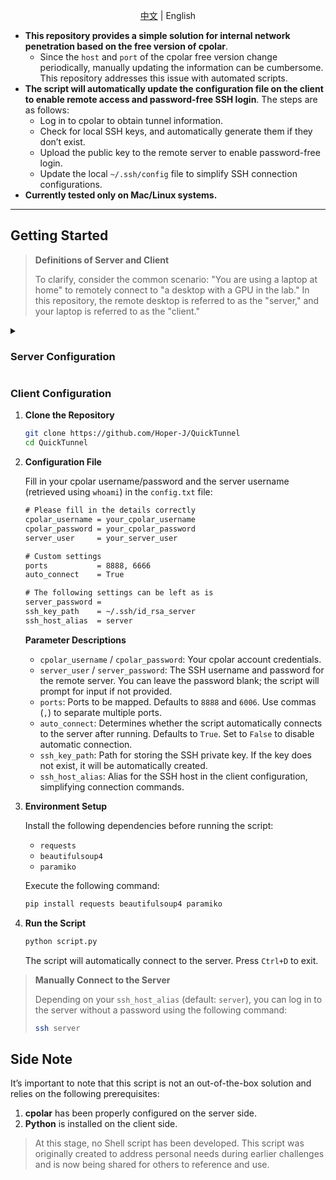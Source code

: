 <div align="center">

[中文](./README.md) | English

</div>

- **This repository provides a simple solution for internal network penetration based on the free version of cpolar**.
  - Since the `host` and `port` of the cpolar free version change periodically, manually updating the information can be cumbersome. This repository addresses this issue with automated scripts.
- **The script will automatically update the configuration file on the client to enable remote access and password-free SSH login**. The steps are as follows:
  - Log in to cpolar to obtain tunnel information.
  - Check for local SSH keys, and automatically generate them if they don’t exist.
  - Upload the public key to the remote server to enable password-free login.
  - Update the local `~/.ssh/config` file to simplify SSH connection configurations.
- **Currently tested only on Mac/Linux systems.**

------

## Getting Started

> **Definitions of Server and Client**
>
> To clarify, consider the common scenario: "You are using a laptop at home" to remotely connect to "a desktop with a GPU in the lab." In this repository, the remote desktop is referred to as the "server," and your laptop is referred to as the "client."

<details>
    <summary> <h3> Server Configuration </h3> </summary>

Please refer to the [official documentation](https://www.cpolar.com/docs) for configuration according to your system. Below is the configuration for Linux:

1. **Installation**

   - For users in China:

     ```bash
     curl -L https://www.cpolar.com/static/downloads/install-release-cpolar.sh | sudo bash
     ```

   - For users outside China:

     ```bash
     curl -sL https://git.io/cpolar | sudo bash
     ```

2. **Token Authentication**

   Visit cpolar: https://dashboard.cpolar.com/signup, register for an account (email and phone verification are not required), and log in.

   ![Login](https://i-blog.csdnimg.cn/blog_migrate/5525126a4890c9305b47a25620a3569e.png)

   After logging in to the cpolar [dashboard](https://dashboard.cpolar.com/get-started), click on `验证` on the left menu to find your authentication token. Enter the token in the command line:

   ```bash
   cpolar authtoken xxxxxxx
   ```

   ![Authtoken](https://i-blog.csdnimg.cn/blog_migrate/e24196b03a5f25c8bea1b2f2bba20d39.png)

3. **Enable Auto-Start**

   Run the following commands to configure cpolar to start automatically at boot. This ensures connection even after the remote server restarts:

   ```bash
   sudo systemctl enable cpolar  # Add cpolar to system services
   sudo systemctl start cpolar   # Start cpolar service
   sudo systemctl status cpolar  # Check service status
   ```

   If it displays `active`, the service is running successfully.

4. **Check the Username on the Server**

   ```bash
   whoami
   ```

   This will be used later for the client configuration file.

> **[Optional] Check Public Address and Port Number**
>
> You can verify the status of the network tunneling or port forwarding via:
>
> 1. Use the browser on the server to access [127.0.0.1:9200](http://127.0.0.1:9200/#/dashboard) and log into the local cpolar web UI.
> 2. Visit https://dashboard.cpolar.com/status on the client to find the URL corresponding to the `ssh` tunnel.
> 3. Run `script.py` directly (in the client section).
>
> **Example:**
>
> - URL: `tcp://3.tcp.vip.cpolar.cn:10387`  
>   (This is the full address for accessing the service.)
> - Public Address: `3.tcp.vip.cpolar.cn`  
>   (The public hostname provided by cpolar.)
> - Port Number: `10387`  
>   (The port number for accessing the tunnel.)

</details>

### Client Configuration

1. **Clone the Repository**

   ```bash
   git clone https://github.com/Hoper-J/QuickTunnel
   cd QuickTunnel
   ```

2. **Configuration File**

   Fill in your cpolar username/password and the server username (retrieved using `whoami`) in the `config.txt` file:

   ```txt
   # Please fill in the details correctly
   cpolar_username = your_cpolar_username
   cpolar_password = your_cpolar_password
   server_user     = your_server_user
   
   # Custom settings
   ports           = 8888, 6666
   auto_connect    = True
   
   # The following settings can be left as is
   server_password = 
   ssh_key_path    = ~/.ssh/id_rsa_server
   ssh_host_alias  = server
   ```

   **Parameter Descriptions**

   - `cpolar_username` / `cpolar_password`: Your cpolar account credentials.
   - `server_user` / `server_password`: The SSH username and password for the remote server. You can leave the password blank; the script will prompt for input if not provided.
   - `ports`: Ports to be mapped. Defaults to `8888` and `6006`. Use commas (`,`) to separate multiple ports.
   - `auto_connect`: Determines whether the script automatically connects to the server after running. Defaults to `True`. Set to `False` to disable automatic connection.
   - `ssh_key_path`: Path for storing the SSH private key. If the key does not exist, it will be automatically created.
   - `ssh_host_alias`: Alias for the SSH host in the client configuration, simplifying connection commands.

3. **Environment Setup**

   Install the following dependencies before running the script:

   - `requests`
   - `beautifulsoup4`
   - `paramiko`

   Execute the following command:

   ```bash
   pip install requests beautifulsoup4 paramiko
   ```

4. **Run the Script**

   ```bash
   python script.py
   ```

   The script will automatically connect to the server. Press `Ctrl+D` to exit.

> **Manually Connect to the Server**
>
> Depending on your `ssh_host_alias` (default: `server`), you can log in to the server without a password using the following command:
>
> ```bash
> ssh server
> ```

## Side Note

It’s important to note that this script is not an out-of-the-box solution and relies on the following prerequisites:

1. **cpolar** has been properly configured on the server side.
2. **Python** is installed on the client side.

> At this stage, no Shell script has been developed. This script was originally created to address personal needs during earlier challenges and is now being shared for others to reference and use.